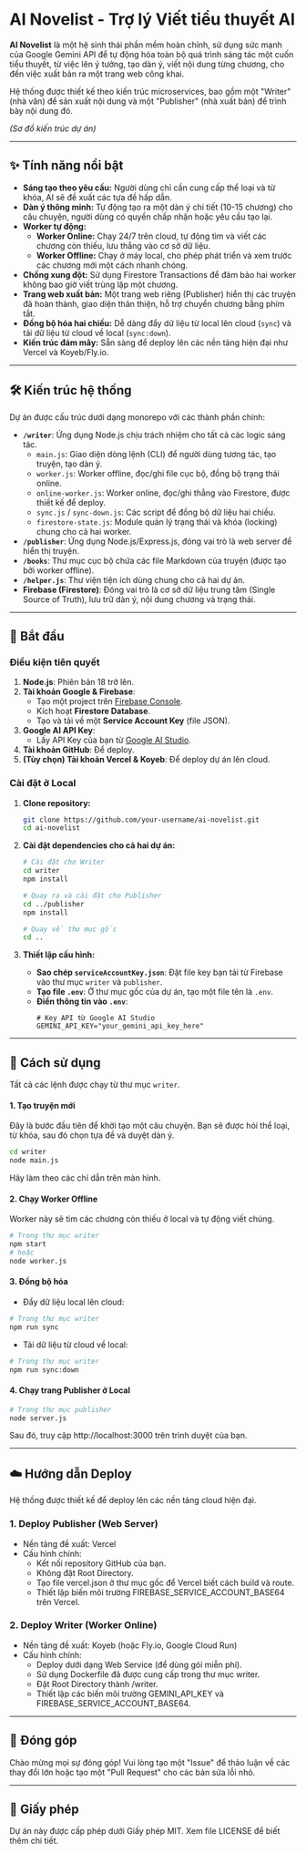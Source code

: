 # AI Novelist - Trợ lý Viết tiểu thuyết AI

**AI Novelist** là một hệ sinh thái phần mềm hoàn chỉnh, sử dụng sức mạnh của Google Gemini API để tự động hóa toàn bộ quá trình sáng tác một cuốn tiểu thuyết, từ việc lên ý tưởng, tạo dàn ý, viết nội dung từng chương, cho đến việc xuất bản ra một trang web công khai.

Hệ thống được thiết kế theo kiến trúc microservices, bao gồm một "Writer" (nhà văn) để sản xuất nội dung và một "Publisher" (nhà xuất bản) để trình bày nội dung đó.

*(Sơ đồ kiến trúc dự án)*

---

## ✨ Tính năng nổi bật

*   **Sáng tạo theo yêu cầu:** Người dùng chỉ cần cung cấp thể loại và từ khóa, AI sẽ đề xuất các tựa đề hấp dẫn.
*   **Dàn ý thông minh:** Tự động tạo ra một dàn ý chi tiết (10-15 chương) cho câu chuyện, người dùng có quyền chấp nhận hoặc yêu cầu tạo lại.
*   **Worker tự động:**
    *   **Worker Online:** Chạy 24/7 trên cloud, tự động tìm và viết các chương còn thiếu, lưu thẳng vào cơ sở dữ liệu.
    *   **Worker Offline:** Chạy ở máy local, cho phép phát triển và xem trước các chương mới một cách nhanh chóng.
*   **Chống xung đột:** Sử dụng Firestore Transactions để đảm bảo hai worker không bao giờ viết trùng lặp một chương.
*   **Trang web xuất bản:** Một trang web riêng (Publisher) hiển thị các truyện đã hoàn thành, giao diện thân thiện, hỗ trợ chuyển chương bằng phím tắt.
*   **Đồng bộ hóa hai chiều:** Dễ dàng đẩy dữ liệu từ local lên cloud (`sync`) và tải dữ liệu từ cloud về local (`sync:down`).
*   **Kiến trúc đám mây:** Sẵn sàng để deploy lên các nền tảng hiện đại như Vercel và Koyeb/Fly.io.

---

## 🛠️ Kiến trúc hệ thống

Dự án được cấu trúc dưới dạng monorepo với các thành phần chính:

*   **`/writer`**: Ứng dụng Node.js chịu trách nhiệm cho tất cả các logic sáng tác.
    *   `main.js`: Giao diện dòng lệnh (CLI) để người dùng tương tác, tạo truyện, tạo dàn ý.
    *   `worker.js`: Worker offline, đọc/ghi file cục bộ, đồng bộ trạng thái online.
    *   `online-worker.js`: Worker online, đọc/ghi thẳng vào Firestore, được thiết kế để deploy.
    *   `sync.js` / `sync-down.js`: Các script để đồng bộ dữ liệu hai chiều.
    *   `firestore-state.js`: Module quản lý trạng thái và khóa (locking) chung cho cả hai worker.
*   **`/publisher`**: Ứng dụng Node.js/Express.js, đóng vai trò là web server để hiển thị truyện.
*   **`/books`**: Thư mục cục bộ chứa các file Markdown của truyện (được tạo bởi worker offline).
*   **`/helper.js`**: Thư viện tiện ích dùng chung cho cả hai dự án.
*   **Firebase (Firestore)**: Đóng vai trò là cơ sở dữ liệu trung tâm (Single Source of Truth), lưu trữ dàn ý, nội dung chương và trạng thái.

---

## 🚀 Bắt đầu

### Điều kiện tiên quyết

1.  **Node.js**: Phiên bản 18 trở lên.
2.  **Tài khoản Google & Firebase**:
    *   Tạo một project trên [Firebase Console](https://console.firebase.google.com/).
    *   Kích hoạt **Firestore Database**.
    *   Tạo và tải về một **Service Account Key** (file JSON).
3.  **Google AI API Key**:
    *   Lấy API Key của bạn từ [Google AI Studio](https://aistudio.google.com/app/apikey).
4.  **Tài khoản GitHub**: Để deploy.
5.  **(Tùy chọn) Tài khoản Vercel & Koyeb**: Để deploy dự án lên cloud.

### Cài đặt ở Local

1.  **Clone repository:**
    ```bash
    git clone https://github.com/your-username/ai-novelist.git
    cd ai-novelist
    ```

2.  **Cài đặt dependencies cho cả hai dự án:**
    ```bash
    # Cài đặt cho Writer
    cd writer
    npm install
    
    # Quay ra và cài đặt cho Publisher
    cd ../publisher
    npm install
    
    # Quay về thư mục gốc
    cd ..
    ```

3.  **Thiết lập cấu hình:**
    *   **Sao chép `serviceAccountKey.json`**: Đặt file key bạn tải từ Firebase vào thư mục `writer` và `publisher`.
    *   **Tạo file `.env`**: Ở thư mục gốc của dự án, tạo một file tên là `.env`.
    *   **Điền thông tin vào `.env`**:
        ```.env
        # Key API từ Google AI Studio
        GEMINI_API_KEY="your_gemini_api_key_here"
        ```

---

## 📖 Cách sử dụng

Tất cả các lệnh được chạy từ thư mục `writer`.

#### 1. Tạo truyện mới
Đây là bước đầu tiên để khởi tạo một câu chuyện. Bạn sẽ được hỏi thể loại, từ khóa, sau đó chọn tựa đề và duyệt dàn ý.
```bash
cd writer
node main.js
```
Hãy làm theo các chỉ dẫn trên màn hình.

#### 2. Chạy Worker Offline
Worker này sẽ tìm các chương còn thiếu ở local và tự động viết chúng.
```bash
# Trong thư mục writer
npm start 
# hoặc
node worker.js
```

#### 3. Đồng bộ hóa
- Đẩy dữ liệu local lên cloud:

```bash
# Trong thư mục writer
npm run sync

```
- Tải dữ liệu từ cloud về local:

```bash
# Trong thư mục writer
npm run sync:down

```

#### 4. Chạy trang Publisher ở Local
```bash
# Trong thư mục publisher
node server.js

```

Sau đó, truy cập http://localhost:3000 trên trình duyệt của bạn.

---

## ☁️ Hướng dẫn Deploy
Hệ thống được thiết kế để deploy lên các nền tảng cloud hiện đại.
### 1. Deploy Publisher (Web Server)
- Nền tảng đề xuất: Vercel
- Cấu hình chính:
  - Kết nối repository GitHub của bạn.
  - Không đặt Root Directory.
  - Tạo file vercel.json ở thư mục gốc để Vercel biết cách build và route.
  - Thiết lập biến môi trường FIREBASE_SERVICE_ACCOUNT_BASE64 trên Vercel.
### 2. Deploy Writer (Worker Online)
- Nền tảng đề xuất: Koyeb (hoặc Fly.io, Google Cloud Run)
- Cấu hình chính:
  - Deploy dưới dạng Web Service (để dùng gói miễn phí).
  - Sử dụng Dockerfile đã được cung cấp trong thư mục writer.
  - Đặt Root Directory thành /writer.
  - Thiết lập các biến môi trường GEMINI_API_KEY và FIREBASE_SERVICE_ACCOUNT_BASE64.

---

## 🤝 Đóng góp
Chào mừng mọi sự đóng góp! Vui lòng tạo một "Issue" để thảo luận về các thay đổi lớn hoặc tạo một "Pull Request" cho các bản sửa lỗi nhỏ.

---

## 📄 Giấy phép
Dự án này được cấp phép dưới Giấy phép MIT. Xem file LICENSE để biết thêm chi tiết.